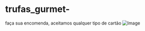 # trufas_gurmet-
faça sua encomenda, aceitamos qualquer tipo de cartão 
![Image](https://user-images.githubusercontent.com/114512613/193885516-3238bd2a-cca3-4fdc-a49c-d3c1d4c9d7a5.png)










